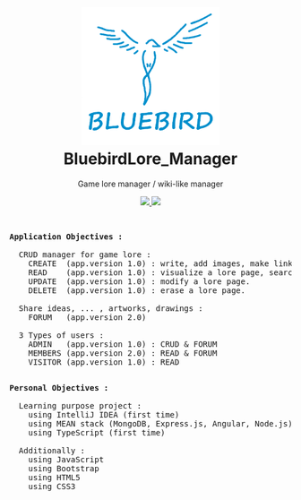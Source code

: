 <h1 align="center">
    <br>
      <a href="https://github.com/Siliver4/BluebirdLore_Manager">
        <img src="assets/img/bluebird_logo.png" alt="BluebirdLore_Manager_logo" width="247">
      </a>
    <br>
      BluebirdLore_Manager
    <br>
</h1>

<p align="center">
    Game lore manager / wiki-like manager
</p>

<p align="center">
  <a href="https://github.com/Siliver4/BluebirdLore_Manager/releases">
    <img src="https://img.shields.io/github/release/Siliver4/BluebirdLore_Manager.svg">
  </a>
  <a href="https://github.com/Siliver4/BluebirdLore_Manager/issues?q=is%3Aissue+is%3Aclosed">
      <img src="https://img.shields.io/github/issues-closed-raw/Siliver4/BluebirdLore_Manager.svg">
  </a>
</p>

<br>
    
<pre>
<b>Application Objectives :</b>

  CRUD manager for game lore :
    CREATE  (app.version 1.0) : write, add images, make links to a lore page.
    READ    (app.version 1.0) : visualize a lore page, search & sort by area/.../name/gender.
    UPDATE  (app.version 1.0) : modify a lore page.
    DELETE  (app.version 1.0) : erase a lore page.
  
  Share ideas, ... , artworks, drawings :
    FORUM   (app.version 2.0)

  3 Types of users :
    ADMIN   (app.version 1.0) : CRUD & FORUM
    MEMBERS (app.version 2.0) : READ & FORUM
    VISITOR (app.version 1.0) : READ

</pre>

<pre>
<b>Personal Objectives :</b>

  Learning purpose project :
    using IntelliJ IDEA (first time)
    using MEAN stack (MongoDB, Express.js, Angular, Node.js) (all four are first time)
    using TypeScript (first time)

  Additionally :
    using JavaScript
    using Bootstrap
    using HTML5
    using CSS3
    
</pre>
